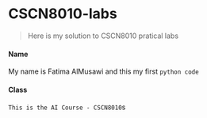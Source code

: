 # CSCN8010-labs
> Here is my solution to CSCN8010 pratical labs

#### Name
My name is Fatima AlMusawi and this my first `python code`

#### Class
```This is the AI Course - CSCN8010```s